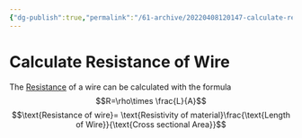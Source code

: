 ```yaml
---
{"dg-publish":true,"permalink":"/61-archive/20220408120147-calculate-resistance-of-wire/","dgHomeLink":true,"dgPassFrontmatter":false}
---
```



# Calculate Resistance of Wire

The [Resistance](20220408115601-resistance.md) of a wire can be calculated with the formula
$$R=\rho\times \frac{L}{A}$$ $$\text{Resistance of wire}= \text{Resistivity of material}\frac{\text{Length of Wire}}{\text{Cross sectional Area}}$$
